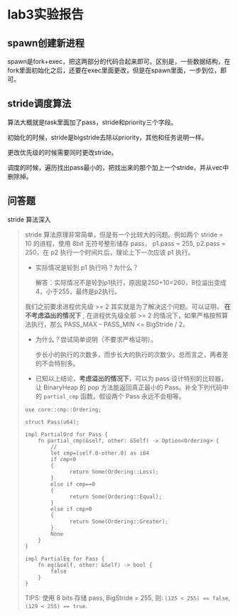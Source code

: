 # lab3实验报告

## spawn创建新进程

spawn是fork+exec，把这两部分的代码合起来即可。区别是，一些数据结构，在fork里面初始化之后，还要在exec里面更改，但是在spawn里面，一步到位，即可。

## stride调度算法

算法大概就是task里面加了pass，stride和priority三个字段。

初始化的时候，stride是bigstride去除以priority，其他和任务说明一样。

更改优先级的时候需要同时更改stride。

调度的时候，遍历找出pass最小的，把找出来的那个加上一个stride，并从vec中删除掉。



## 问答题

stride 算法深入

> stride 算法原理非常简单，但是有一个比较大的问题。例如两个 stride = 10 的进程，使用 8bit 无符号整形储存 pass， p1.pass = 255, p2.pass = 250，在 p2 执行一个时间片后，理论上下一次应该 p1 执行。
>
> - 实际情况是轮到 p1 执行吗？为什么？
>
>   解答：实际情况不是轮到p1执行，原因是250+10=260，8位溢出变成4，小于255，最终是p2执行。
>
> 我们之前要求进程优先级 >= 2 其实就是为了解决这个问题。可以证明， **在不考虑溢出的情况下** , 在进程优先级全部 >= 2 的情况下，如果严格按照算法执行，那么 PASS_MAX – PASS_MIN <= BigStride / 2。
>
> - 为什么？尝试简单说明（不要求严格证明）。
>
>   步长小的执行的次数多，而步长大的执行的次数少。总而言之，两者差的不会特别多。
>
> - 已知以上结论，**考虑溢出的情况下**，可以为 pass 设计特别的比较器，让 BinaryHeap<Pass> 的 pop 方法能返回真正最小的 Pass。补全下列代码中的 `partial_cmp` 函数，假设两个 Pass 永远不会相等。
>
> ```
> use core::cmp::Ordering;
> 
> struct Pass(u64);
> 
> impl PartialOrd for Pass {
>     fn partial_cmp(&self, other: &Self) -> Option<Ordering> {
>         // 
>         let cmp=(self.0-other.0) as i64
>         if cmp<0
>         {
>         		return Some(Ordering::Less);
>         }
>         else if cmp==0
>         {
>         		return Some(Ordering::Equal);
>         }
>         else if cmp>0
>         {
>         		return Some(Ordering::Greater);
>         }
>         None
>     }
> }
> 
> impl PartialEq for Pass {
>     fn eq(&self, other: &Self) -> bool {
>         false
>     }
> }
> ```
>
> TIPS: 使用 8 bits 存储 pass, BigStride = 255, 则: `(125 < 255) == false`, `(129 < 255) == true`.
